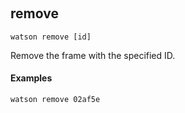 ﻿‎

## remove

```shell
watson remove [id]
```

Remove the frame with the specified ID.

#### Examples

```shell
watson remove 02af5e
```


